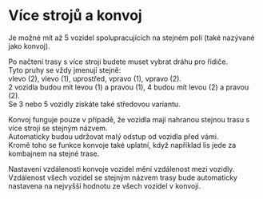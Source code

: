 # Více strojů a konvoj

  
Je možné mít až 5 vozidel spolupracujících na stejném poli (také nazývané jako konvoj).  


  
Po načtení trasy s více stroji budete muset vybrat dráhu pro řidiče.  
Tyto pruhy se vždy jmenují stejně:  
vlevo (2), vlevo (1), uprostřed, vpravo (1), vpravo (2).  
2 vozidla budou mít levou (1) a pravou (1), 4 budou mít levou (2) a pravou (2).  
Se 3 nebo 5 vozidly získáte také středovou variantu.  


  
Konvoj funguje pouze v případě, že vozidla mají nahranou stejnou trasu s více stroji se stejným názvem.  
Automaticky budou udržovat malý odstup od vozidla před vámi.  
Kromě toho se funkce konvoje také uplatní, když například lis jede za kombajnem na stejné trase.  


  
Nastavení vzdálenosti konvoje vozidel mění vzdálenost mezi vozidly.  
Vzdálenost všech vozidel se stejným názvem trasy bude automaticky nastavena na nejvyšší hodnotu ze všech vozidel v konvoji.  


